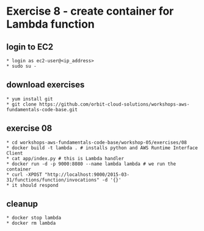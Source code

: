 # Exercise 8 - create container for Lambda function

## login to EC2
    * login as ec2-user@<ip_address>
    * sudo su -

## download exercises
    * yum install git
    * git clone https://github.com/orbit-cloud-solutions/workshops-aws-fundamentals-code-base.git

## exercise 08
    * cd workshops-aws-fundamentals-code-base/workshop-05/exercises/08
    * docker build -t lambda . # installs python and AWS Runtime Interface Client
    * cat app/index.py # this is Lambda handler
    * docker run -d -p 9000:8080 --name lambda lambda # we run the container
    * curl -XPOST "http://localhost:9000/2015-03-31/functions/function/invocations" -d '{}'
    * it should respond

## cleanup
    * docker stop lambda
    * docker rm lambda
